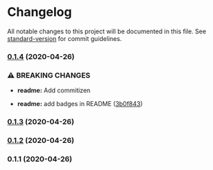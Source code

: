 # Changelog

All notable changes to this project will be documented in this file. See [standard-version](https://github.com/conventional-changelog/standard-version) for commit guidelines.

### [0.1.4](https://github.com/ParomovEvg/react-fipc/compare/v0.1.3...v0.1.4) (2020-04-26)

### ⚠ BREAKING CHANGES

- **readme:** Add commitizen

- **readme:** add badges in README ([3b0f843](https://github.com/ParomovEvg/react-fipc/commit/3b0f843ad7c32eb3cd0ed427c36664a545bd8a45))

### [0.1.3](https://github.com/ParomovEvg/react-fipc/compare/v0.1.2...v0.1.3) (2020-04-26)

### [0.1.2](https://github.com/ParomovEvg/react-fipc/compare/v0.1.1...v0.1.2) (2020-04-26)

### 0.1.1 (2020-04-26)
